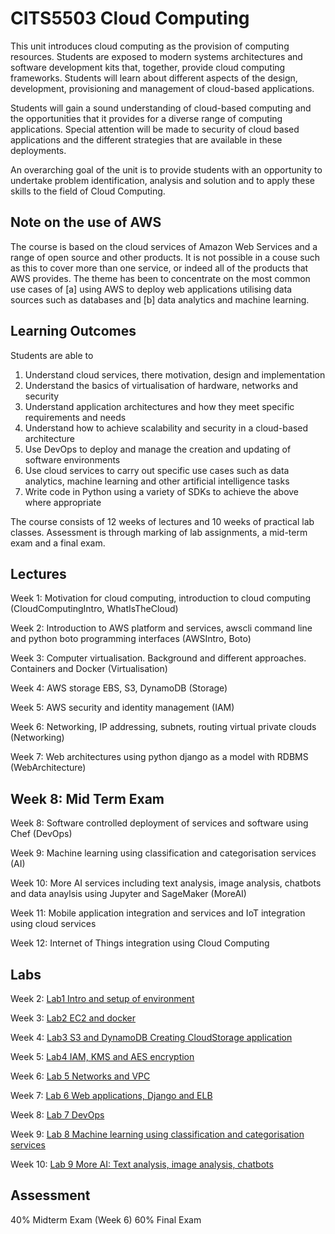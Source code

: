 # CITS5503 Cloud Computing

This unit introduces cloud computing as the provision of computing resources. Students are exposed to modern systems architectures and software development kits that, together, provide cloud computing frameworks. Students will learn about different aspects of the design, development, provisioning and management of cloud-based applications. 

Students will gain a sound understanding of cloud-based computing and the opportunities that it provides for a diverse range of computing applications. Special attention will be made to security of cloud based applications and the different strategies that are available in these deployments. 

An overarching goal of the unit is to provide students with an opportunity to undertake problem identification, analysis and solution and to apply these skills to the field of Cloud Computing.

## Note on the use of AWS

The course is based on the cloud services of Amazon Web Services and a range of open source and other products. It is not possible in a couse such as this to cover more than one service, or indeed all of the products that AWS provides. The theme has been to concentrate on the most common use cases of [a] using AWS to deploy web applications utilising data sources such as databases and [b] data analytics and machine learning.
 
## Learning Outcomes 

Students are able to

1. Understand cloud services, there motivation, design and implementation
2. Understand the basics of virtualisation of hardware, networks and security
3. Understand application architectures and how they meet specific requirements and needs
4. Understand how to achieve scalability and security in a cloud-based architecture
5. Use DevOps to deploy and manage the creation and updating of software environments
6. Use cloud services to carry out specific use cases such as data analytics, machine learning and other artificial intelligence tasks
7. Write code in Python using a variety of SDKs to achieve the above where appropriate

The course consists of 12 weeks of lectures and 10 weeks of practical lab classes. Assessment is through marking of lab assignments, a mid-term exam and a final exam.

## Lectures

Week 1: Motivation for cloud computing, introduction to cloud computing (CloudComputingIntro, WhatIsTheCloud)

Week 2: Introduction to AWS platform and services, awscli command line and python boto programming interfaces  (AWSIntro, Boto)

Week 3: Computer virtualisation. Background and different approaches. Containers and Docker (Virtualisation)

Week 4: AWS storage EBS, S3, DynamoDB (Storage)

Week 5: AWS security and identity management (IAM)

Week 6: Networking, IP addressing, subnets, routing virtual private clouds (Networking)

Week 7: Web architectures using python django as a model with RDBMS (WebArchitecture)

## Week 8: Mid Term Exam

Week 8: Software controlled deployment of services and software using Chef (DevOps)

Week 9: Machine learning using classification and categorisation services (AI)

Week 10: More AI services including text analysis, image analysis, chatbots and data anaylsis using Jupyter and SageMaker (MoreAI)

Week 11: Mobile application integration and services and IoT integration using cloud services

Week 12: Internet of Things integration using Cloud Computing

## Labs

Week 2: [Lab1 Intro and setup of environment](https://github.com/dglance/cits5503/blob/master/Labs/Lab1IntroSetup.md)

Week 3: [Lab2 EC2 and docker](https://github.com/dglance/cits5503/blob/master/Labs/Lab2EC2Docker.md)

Week 4: [Lab3 S3 and DynamoDB Creating CloudStorage application](https://github.com/dglance/cits5503/blob/master/Labs/Lab3S3DynamoDB.md)

Week 5: [Lab4 IAM, KMS and AES encryption](https://github.com/dglance/cits5503/blob/master/Labs/Lab4KMSEncryption.md)

Week 6: [Lab 5 Networks and VPC](https://github.com/dglance/cits5503/blob/master/Labs/Lab5Networking.md)

Week 7: [Lab 6 Web applications, Django and ELB](https://github.com/dglance/cits5503/blob/master/Labs/Lab6WebApplication.md)

Week 8: [Lab 7 DevOps](https://github.com/dglance/cits5503/blob/master/Labs/Lab7DevOps.md)

Week 9: [Lab 8 Machine learning using classification and categorisation services](https://github.com/dglance/cits5503/blob/master/Labs/Lab8AI.md)

Week 10: [Lab 9 More AI: Text analysis, image analysis, chatbots](https://github.com/dglance/cits5503/blob/master/Labs/Lab9MoreAI.md)


## Assessment 

40% Midterm Exam (Week 6)
60% Final Exam


